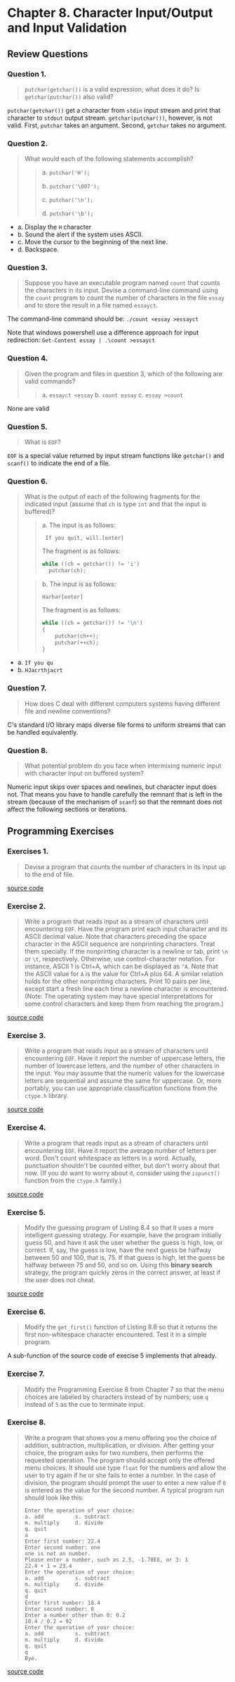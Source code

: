 # Chapter 8. Character Input/Output and Input Validation

## Review Questions

### Question 1.
> `putchar(getchar())` is a valid expression; what does it do? Is 
  `getchar(putchar())` also valid?

`putchar(getchar())` get a character from `stdin` input stream and print that 
character to `stdout` output stream.
`getchar(putchar())`, however, is not valid. First, `putchar` takes an argument.
Second, `getchar` takes no argument.

### Question 2.
> What would each of the following statements accomplish?
>> a. `putchar('H');`
>>
>> b. `putchar('\007');`
>>
>> c. `putchar('\n');`
>>
>> d. `putchar('\b');`

- a. Display the `H` character
- b. Sound the alert if the system uses ASCII.
- c. Move the cursor to the beginning of the next line.
- d. Backspace.

### Question 3.
> Suppose you have an executable program named `count` that counts the 
  characters in its input. Devise a command-line command using the `count` 
  program to count the number of characters in the file `essay` and to store 
  the result in a file named `essayct`.

The command-line command should be:
`./count <essay >essayct`

Note that windows powershell use a difference approach for input redirection:
`Get-Content essay | .\count >essayct`

### Question 4.
> Given the program and files in question 3, which of the following are valid 
  commands?
>> a. `essayct <essay`
>> b. `count essay`
>> c. `essay >count`

None are valid

### Question 5.
> What is `EOF`?

`EOF` is a special value returned by input stream functions like `getchar()` 
and `scanf()` to indicate the end of a file.

### Question 6.
> What is the output of each of the following fragments for the indicated input 
  (assume that `ch` is type `int` and that the input is buffered)?
>> a. The input is as follows:
>> ```terminal
>>  If you quit, will.[enter]
>> ```
>> The fragment is as follows:
>> ```c
>> while ((ch = getchar()) != 'i')
>>   putchar(ch);
>> ```
>
>> b. The input is as follows:
>> ```terminal
>> Harhar[enter]
>> ```
>> The fragment is as follows:
>> ```c
>> while ((ch = getchar()) != '\n')
>> {
>>     putchar(ch++);
>>     putchar(++ch);
>> }
>> ```

- a. `If you qu`
- b. `HJacrthjacrt`

### Question 7.
> How does C deal with different computers systems having different file and 
  newline conventions?

C's standard I/O library maps diverse file forms to uniform streams that can 
be handled equivalently.

### Question 8.
> What potential problem do you face when intermixing numeric input with 
  character input on buffered system?

Numeric input skips over spaces and newlines, but character input does not. 
That means you have to handle carefully the remnant that is left in the stream 
(because of the mechanism of `scanf`) so that the remnant does not affect the 
following sections or iterations.

## Programming Exercises

### Exercises 1.
> Devise a program that counts the number of characters in its input up to the 
  end of file.

[source code](Programming_Exercises\ex1.c)

### Exercise 2.
> Write a program that reads input as a stream of characters until encountering 
  `EOF`. Have the program print each input character and its ASCII decimal 
  value. Note that characters preceding the space character in the ASCII 
  sequence are nonprinting characters. Treat them specially. If the nonprinting 
  character is a newline or tab, print `\n` or `\t`, respectively. Otherwise, 
  use control-character notation. For instance, ASCII 1 is Ctrl+A, which can be 
  displayed as `^A`. Note that the ASCII value for `A` is the value for Ctrl+A 
  plus 64. A similar relation holds for the other nonprinting characters. Print 
  10 pairs per line, except start a fresh line each time a newline character is 
  encountered. (Note: The operating system may have special interpretations for 
  some control characters and keep them from reaching the program.)

[source code](Programming_Exercises\ex2.c)

### Exercise 3.
> Write a program that reads input as a stream of characters until encountering 
  `EOF`. Have it report the number of uppercase letters, the number of 
  lowercase letters, and the number of other characters in the input. You may 
  assume that the numeric values for the lowercase letters are sequential and 
  assume the same for uppercase. Or, more portably, you can use appropriate 
  classification functions from the `ctype.h` library.

[source code](Programming_Exercises\ex3.c)

### Exercise 4.
> Write a program that reads input as a stream of characters until encountering 
  `EOF`. Have it report the average number of letters per word. Don't count 
  whitespace as letters in a word. Actually, punctuation shouldn't be counted 
  either, but don't worry about that now. (If you do want to worry about it, 
  consider using the `ispunct()` function from the `ctype.h` family.)

[source code](Programming_Exercises\ex4.c)

### Exercise 5.
> Modify the guessing program of Listing 8.4 so that it uses a more intelligent 
  guessing strategy. For example, have the program initially guess 50, and have 
  it ask the user whether the guess is high, low, or correct. If, say, the 
  guess is low, have the next guess be halfway between 50 and 100, that is, 75. 
  If that guess is high, let the guess be halfway between 75 and 50, and so on. 
  Using this **binary search** strategy, the program quickly zeros in the 
  correct answer, at least if the user does not cheat.

[source code](Programming_Exercises\ex5.c)

### Exercise 6.
> Modify the `get_first()` function of Listing 8.8 so that it returns the first 
  non-whitespace character encountered. Test it in a simple program.

A sub-function of the source code of execise 5 implements that already.

### Exercise 7.
> Modify the Programming Exercise 8 from Chapter 7 so that the menu choices are 
  labeled by characters instead of by numbers; use `q` instead of `5` as the 
  cue to terminate input.

### Exercise 8.
> Write a program that shows you a menu offering you the choice of addition, 
  subtraction, multiplication, or division. After getting your choice, the 
  program asks for two numbers, then performs the requested operation. The 
  program should accept only the offered menu choices. It should use type 
  `float` for the numbers and allow the user to try again if he or she fails to 
  enter a number. In the case of division, the program should prompt the user 
  to enter a new value if `0` is entered as the value for the second number. A 
  typical program run should look like this:
> ```terminal
> Enter the operation of your choice:
> a. add          s. subtract
> m. multiply     d. divide
> q. quit
> a
> Enter first number: 22.4
> Enter second number: one
> one is not an number.
> Please enter a number, such as 2.5, -1.78E8, or 3: 1
> 22.4 + 1 = 23.4
> Enter the operation of your choice:
> a. add          s. subtract
> m. multiply     d. divide
> q. quit
> d
> Enter first number: 18.4
> Enter second number: 0
> Enter a number other than 0: 0.2
> 18.4 / 0.2 = 92
> Enter the operation of your choice:
> a. add          s. subtract
> m. multiply     d. divide
> q. quit
> q
> Bye.
> 
> ```

[source code](Programming_Exercises\ex8.c)
